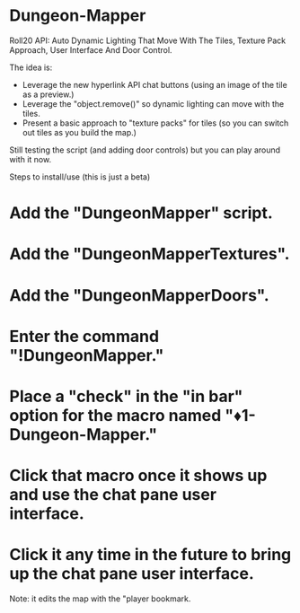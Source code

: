 # Dungeon-Mapper
Roll20 API: Auto Dynamic Lighting That Move With The Tiles, Texture Pack Approach, User Interface And Door Control.

The idea is:
* Leverage the new hyperlink API chat buttons (using an image of the tile as a preview.)
* Leverage the "object.remove()" so dynamic lighting can move with the tiles.
* Present a basic approach to "texture packs" for tiles (so you can switch out tiles as you build the map.)

Still testing the script (and adding door controls) but you can play around with it now.

Steps to install/use (this is just a beta)
# Add the "DungeonMapper" script.
# Add the "DungeonMapperTextures".
# Add the "DungeonMapperDoors".
# Enter the command "!DungeonMapper."
# Place a "check" in the "in bar" option for the macro named "♦1-Dungeon-Mapper."
# Click that macro once it shows up and use the chat pane user interface.
# Click it any time in the future to bring up the chat pane user interface.

Note: it edits the map with the "player bookmark.
